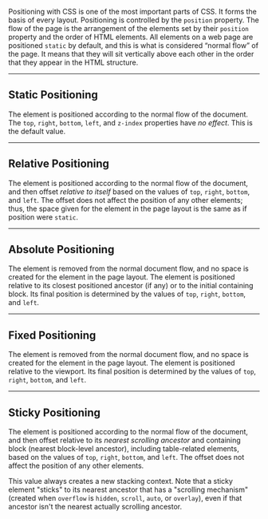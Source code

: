 Positioning with CSS is one of the most important parts of CSS. It forms the basis of every layout. Positioning is controlled by the `position` property. The flow of the page is the arrangement of the elements set by their `position` property and the order of HTML elements. All elements on a web page are positioned `static` by default, and this is what is considered “normal flow” of the page. It means that they will sit vertically above each other in the order that they appear in the HTML structure.

---

## Static Positioning 

The element is positioned according to the normal flow of the document. The `top`, `right`, `bottom`, `left`, and `z-index` properties have _no effect_. This is the default value.

---

## Relative Positioning 

The element is positioned according to the normal flow of the document, and then offset _relative to itself_ based on the values of `top`, `right`, `bottom`, and `left`. The offset does not affect the position of any other elements; thus, the space given for the element in the page layout is the same as if position were `static`.

---

## Absolute Positioning 

The element is removed from the normal document flow, and no space is created for the element in the page layout. The element is positioned relative to its closest positioned ancestor (if any) or to the initial containing block. Its final position is determined by the values of `top`, `right`, `bottom`, and `left`.

--- 

## Fixed Positioning 

The element is removed from the normal document flow, and no space is created for the element in the page layout. The element is positioned relative to the viewport. Its final position is determined by the values of `top`, `right`, `bottom`, and `left`.

---

## Sticky Positioning

The element is positioned according to the normal flow of the document, and then offset relative to its _nearest scrolling ancestor_ and containing block (nearest block-level ancestor), including table-related elements, based on the values of `top`, `right`, `bottom`, and `left`. The offset does not affect the position of any other elements.

This value always creates a new stacking context. Note that a sticky element "sticks" to its nearest ancestor that has a "scrolling mechanism" (created when `overflow` is `hidden`, `scroll`, `auto`, or `overlay`), even if that ancestor isn't the nearest actually scrolling ancestor.

